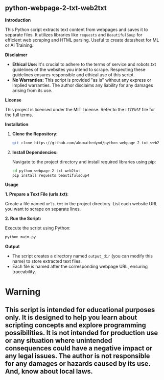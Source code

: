 ## python-webpage-2-txt-web2txt ##

**Introduction**
 
This Python script extracts text content from webpages and saves it to separate files. It utilizes libraries like `requests` and `BeautifulSoup` for efficient web scraping and HTML parsing. Useful to create datasheet for ML or AI Training.

**Disclaimer**

* **Ethical Use:** It's crucial to adhere to the terms of service and robots.txt guidelines of the websites you intend to scrape. Respecting these guidelines ensures responsible and ethical use of this script.
* **No Warranties:** This script is provided "as is" without any express or implied warranties. The author disclaims any liability for any damages arising from its use.

**License**
 
This project is licensed under the MIT License. Refer to the `LICENSE` file for the full terms.

**Installation**

1. **Clone the Repository:**

   ```bash
   git clone https://github.com/akumathedynd/python-webpage-2-txt-web2txt.git
   ```

2. **Install Dependencies:**

   Navigate to the project directory and install required libraries using pip:

   ```bash
   cd python-webpage-2-txt-web2txt
   pip install requests beautifulsoup4
   ```

**Usage**

**1. Prepare a Text File (urls.txt):**

   Create a file named `urls.txt` in the project directory. List each website URL you want to scrape on separate lines.

**2. Run the Script:**

   Execute the script using Python:

   ```bash
   python main.py
   ```

**Output**

- The script creates a directory named `output_dir` (you can modify this name) to store extracted text files.
- Each file is named after the corresponding webpage URL, ensuring traceability.



# Warning

## This script is intended for educational purposes only. It is designed to help you learn about scripting concepts and explore programming possibilities. It is not intended for production use or any situation where unintended consequences could have a negative impact or any legal issues.  The author is not responsible for any damages or hazards caused by its use. And, know about local laws.
